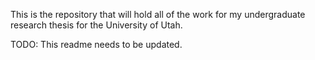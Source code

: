 This is the repository that will hold all of the work for my undergraduate research thesis for the University of Utah.

TODO: This readme needs to be updated. 